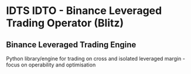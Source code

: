 # IDTS IDTO - Binance Leveraged Trading Operator (Blitz)
## Binance Leveraged Trading Engine

Python library/engine for trading on cross and isolated leveraged margin - focus on operability and optimisation
